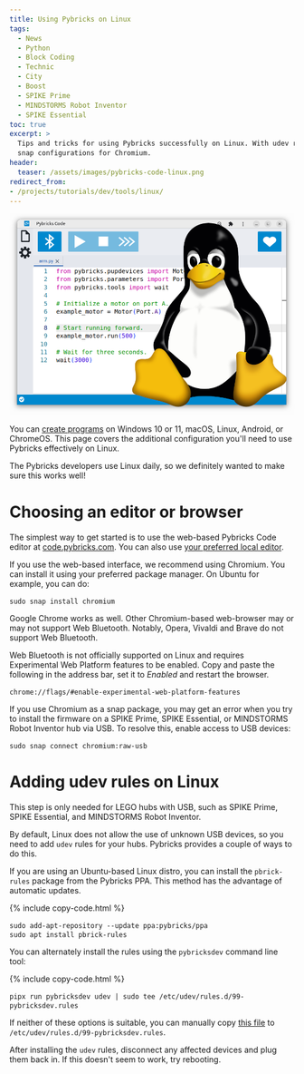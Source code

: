 ```yaml
---
title: Using Pybricks on Linux
tags:
  - News
  - Python
  - Block Coding
  - Technic
  - City
  - Boost
  - SPIKE Prime
  - MINDSTORMS Robot Inventor
  - SPIKE Essential
toc: true
excerpt: >
  Tips and tricks for using Pybricks successfully on Linux. With udev rules and
  snap configurations for Chromium.
header:
  teaser: /assets/images/pybricks-code-linux.png
redirect_from:
- /projects/tutorials/dev/tools/linux/
---
```


![Pybricks on Linux](/assets/images/pybricks-code-linux.png)

You can [create programs](/learn/getting-started/pybricks-environment/) on
Windows 10 or 11, macOS, Linux, Android, or ChromeOS. This page covers the
additional configuration you'll need to use Pybricks effectively on Linux.

The Pybricks developers use Linux daily, so we definitely wanted to make sure
this works well!

# Choosing an editor or browser

The simplest way to get started is to use the web-based Pybricks Code editor at
<a href="https://code.pybricks.com/" target="_blank">code.pybricks.com</a>. You
can also use [your preferred local editor](/project/pybricks-other-editors/).

If you use the web-based interface, we recommend using Chromium. You can
install it using your preferred package manager. On Ubuntu for example, you
can do:

```
sudo snap install chromium
```

Google Chrome works as well. Other Chromium-based web-browser may or may not
support Web Bluetooth. Notably, Opera, Vivaldi and Brave do not support Web
Bluetooth.

Web Bluetooth is not officially supported on Linux and requires Experimental
Web Platform features to be enabled. Copy and paste the following in the
address bar, set it to _Enabled_ and restart the browser.

```
chrome://flags/#enable-experimental-web-platform-features
```

If you use Chromium as a snap package, you may get an error when you try to
install the firmware on a SPIKE Prime, SPIKE Essential, or MINDSTORMS Robot
Inventor hub via USB. To resolve this, enable access to USB devices:

```
sudo snap connect chromium:raw-usb
```

# Adding udev rules on Linux

This step is only needed for LEGO hubs with USB, such as SPIKE Prime, SPIKE
Essential, and MINDSTORMS Robot Inventor.

By default, Linux does not allow the use of unknown USB devices, so you need to
add `udev` rules for your hubs. Pybricks provides a couple of ways to do this.

If you are using an Ubuntu-based Linux distro, you can install the
`pbrick-rules` package from the Pybricks PPA. This method has the advantage of
automatic updates.

{% include copy-code.html %}
```
sudo add-apt-repository --update ppa:pybricks/ppa
sudo apt install pbrick-rules
```

You can alternately install the rules using the `pybricksdev` command line tool:

{% include copy-code.html %}
```
pipx run pybricksdev udev | sudo tee /etc/udev/rules.d/99-pybricksdev.rules
```

If neither of these options is suitable, you can manually copy [this
file](https://github.com/pybricks/pybricksdev/blob/master/pybricksdev/resources/99-pybricksdev.rules)
to `/etc/udev/rules.d/99-pybricksdev.rules`.

After installing the `udev` rules, disconnect any affected devices and plug them back in. 
If this doesn't seem to work, try rebooting.




